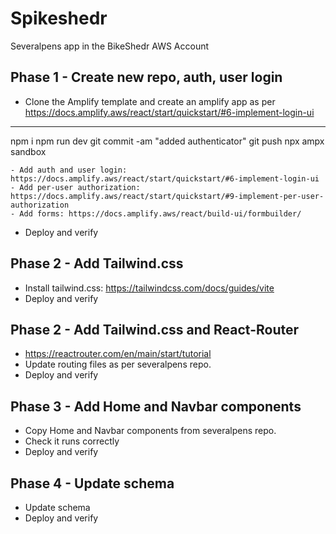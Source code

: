 # Spikeshedr
Severalpens app in the BikeShedr AWS Account

## Phase 1 - Create new repo, auth, user login
- Clone the Amplify template and create an amplify app as per https://docs.amplify.aws/react/start/quickstart/#6-implement-login-ui

---
npm i
npm run dev
git commit -am "added authenticator"
git push
npx ampx sandbox



    - Add auth and user login: https://docs.amplify.aws/react/start/quickstart/#6-implement-login-ui
    - Add per-user authorization: https://docs.amplify.aws/react/start/quickstart/#9-implement-per-user-authorization
    - Add forms: https://docs.amplify.aws/react/build-ui/formbuilder/
- Deploy and verify

## Phase 2 - Add Tailwind.css 
- Install tailwind.css: https://tailwindcss.com/docs/guides/vite
- Deploy and verify

## Phase 2 - Add Tailwind.css and React-Router
- https://reactrouter.com/en/main/start/tutorial
- Update routing files as per severalpens repo.
- Deploy and verify

## Phase 3 - Add Home and Navbar components
- Copy Home and Navbar components from severalpens repo. 
- Check it runs correctly
- Deploy and verify

## Phase 4 - Update schema
- Update schema
- Deploy and verify


